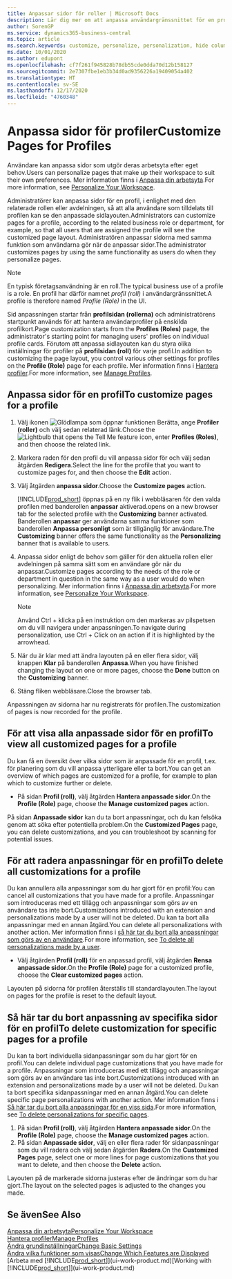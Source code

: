 ```yaml
---
title: Anpassar sidor för roller | Microsoft Docs
description: Lär dig mer om att anpassa användargränssnittet för en profil (roll) så att alla användare som är tilldelade den rollen ser en anpassad arbetsyta.
author: SorenGP
ms.service: dynamics365-business-central
ms.topic: article
ms.search.keywords: customize, personalize, personalization, hide columns, remove fields, move fields
ms.date: 10/01/2020
ms.author: edupont
ms.openlocfilehash: cf7f261f945828b78db55cde0dda70d12b158127
ms.sourcegitcommit: 2e7307fbe1eb3b34d0ad9356226a19409054a402
ms.translationtype: HT
ms.contentlocale: sv-SE
ms.lasthandoff: 12/17/2020
ms.locfileid: "4760348"
---
```

# <a name="customize-pages-for-profiles"></a><span data-ttu-id="bce78-103">Anpassa sidor för profiler</span><span class="sxs-lookup"><span data-stu-id="bce78-103">Customize Pages for Profiles</span></span>
<span data-ttu-id="bce78-104">Användare kan anpassa sidor som utgör deras arbetsyta efter eget behov.</span><span class="sxs-lookup"><span data-stu-id="bce78-104">Users can personalize pages that make up their workspace to suit their own preferences.</span></span> <span data-ttu-id="bce78-105">Mer information finns i [Anpassa din arbetsyta](ui-personalization-user.md).</span><span class="sxs-lookup"><span data-stu-id="bce78-105">For more information, see [Personalize Your Workspace](ui-personalization-user.md).</span></span>

<span data-ttu-id="bce78-106">Administratörer kan anpassa sidor för en profil, i enlighet med den relaterade rollen eller avdelningen, så att alla användare som tilldelats till profilen kan se den anpassade sidlayouten.</span><span class="sxs-lookup"><span data-stu-id="bce78-106">Administrators can customize pages for a profile, according to the related business role or department, for example, so that all users that are assigned the profile will see the customized page layout.</span></span> <span data-ttu-id="bce78-107">Administratören anpassar sidorna med samma funktion som användarna gör när de anpassar sidor.</span><span class="sxs-lookup"><span data-stu-id="bce78-107">The administrator customizes pages by using the same functionality as users do when they personalize pages.</span></span>

> [!NOTE]
> <span data-ttu-id="bce78-108">En typisk företagsanvändning är en roll.</span><span class="sxs-lookup"><span data-stu-id="bce78-108">The typical business use of a profile is a role.</span></span> <span data-ttu-id="bce78-109">En profil har därför namnet *profil (roll)* i användargränssnittet.</span><span class="sxs-lookup"><span data-stu-id="bce78-109">A profile is therefore named *Profile (Role)* in the UI.</span></span>

<span data-ttu-id="bce78-110">Sid anpassningen startar från **profilsidan (rollerna)** och administratörens startpunkt används för att hantera användarprofiler på enskilda profilkort.</span><span class="sxs-lookup"><span data-stu-id="bce78-110">Page customization starts from the **Profiles (Roles)** page, the administrator's starting point for managing users' profiles on individual profile cards.</span></span> <span data-ttu-id="bce78-111">Förutom att anpassa sidlayouten kan du styra olika inställningar för profiler på **profilsidan (roll)** för varje profil.</span><span class="sxs-lookup"><span data-stu-id="bce78-111">In addition to customizing the page layout, you control various other settings for profiles on the **Profile (Role)** page for each profile.</span></span> <span data-ttu-id="bce78-112">Mer information finns i [Hantera profiler](admin-users-profiles-roles.md).</span><span class="sxs-lookup"><span data-stu-id="bce78-112">For more information, see [Manage Profiles](admin-users-profiles-roles.md).</span></span>

## <a name="to-customize-pages-for-a-profile"></a><span data-ttu-id="bce78-113">Anpassa sidor för en profil</span><span class="sxs-lookup"><span data-stu-id="bce78-113">To customize pages for a profile</span></span>
1. <span data-ttu-id="bce78-114">Välj ikonen ![Glödlampa som öppnar funktionen Berätta](media/ui-search/search_small.png "Berätta vad du vill göra"), ange **Profiler (roller)** och välj sedan relaterad länk.</span><span class="sxs-lookup"><span data-stu-id="bce78-114">Choose the ![Lightbulb that opens the Tell Me feature](media/ui-search/search_small.png "Tell me what you want to do") icon, enter **Profiles (Roles)**, and then choose the related link.</span></span>
2. <span data-ttu-id="bce78-115">Markera raden för den profil du vill anpassa sidor för och välj sedan åtgärden **Redigera**.</span><span class="sxs-lookup"><span data-stu-id="bce78-115">Select the line for the profile that you want to customize pages for, and then choose the **Edit** action.</span></span>
3. <span data-ttu-id="bce78-116">Välj åtgärden **anpassa sidor**.</span><span class="sxs-lookup"><span data-stu-id="bce78-116">Choose the **Customize pages** action.</span></span>

    [!INCLUDE[prod_short](includes/prod_short.md)] <span data-ttu-id="bce78-117">öppnas på en ny flik i webbläsaren för den valda profilen med banderollen **anpassar** aktiverad.</span><span class="sxs-lookup"><span data-stu-id="bce78-117">opens on a new browser tab for the selected profile with the **Customizing** banner activated.</span></span> <span data-ttu-id="bce78-118">Banderollen **anpassar** ger användarna samma funktioner som banderollen **Anpassa personligt** som är tillgänglig för användare.</span><span class="sxs-lookup"><span data-stu-id="bce78-118">The **Customizing** banner offers the same functionality as the **Personalizing** banner that is available to users.</span></span>

4. <span data-ttu-id="bce78-119">Anpassa sidor enligt de behov som gäller för den aktuella rollen eller avdelningen på samma sätt som en användare gör när du anpassar.</span><span class="sxs-lookup"><span data-stu-id="bce78-119">Customize pages according to the needs of the role or department in question in the same way as a user would do when personalizing.</span></span> <span data-ttu-id="bce78-120">Mer information finns i [Anpassa din arbetsyta](ui-personalization-user.md).</span><span class="sxs-lookup"><span data-stu-id="bce78-120">For more information, see [Personalize Your Workspace](ui-personalization-user.md).</span></span>

    > [!NOTE]
    > <span data-ttu-id="bce78-121">Använd Ctrl + klicka på en instruktion om den markeras av pilspetsen om du vill navigera under anpassningen.</span><span class="sxs-lookup"><span data-stu-id="bce78-121">To navigate during personalization, use Ctrl + Click on an action if it is highlighted by the arrowhead.</span></span>

5. <span data-ttu-id="bce78-122">När du är klar med att ändra layouten på en eller flera sidor, välj knappen **Klar** på banderollen **Anpassa**.</span><span class="sxs-lookup"><span data-stu-id="bce78-122">When you have finished changing the layout on one or more pages, choose the **Done** button on the **Customizing** banner.</span></span>
6. <span data-ttu-id="bce78-123">Stäng fliken webbläsare.</span><span class="sxs-lookup"><span data-stu-id="bce78-123">Close the browser tab.</span></span>

<span data-ttu-id="bce78-124">Anpassningen av sidorna har nu registrerats för profilen.</span><span class="sxs-lookup"><span data-stu-id="bce78-124">The customization of pages is now recorded for the profile.</span></span>

## <a name="to-view-all-customized-pages-for-a-profile"></a><span data-ttu-id="bce78-125">För att visa alla anpassade sidor för en profil</span><span class="sxs-lookup"><span data-stu-id="bce78-125">To view all customized pages for a profile</span></span>

<span data-ttu-id="bce78-126">Du kan få en översikt över vilka sidor som är anpassade för en profil, t.ex. för planering som du vill anpassa ytterligare eller ta bort.</span><span class="sxs-lookup"><span data-stu-id="bce78-126">You can get an overview of which pages are customized for a profile, for example to plan which to customize further or delete.</span></span>

- <span data-ttu-id="bce78-127">På sidan **Profil (roll)**, välj åtgärden **Hantera anpassade sidor**.</span><span class="sxs-lookup"><span data-stu-id="bce78-127">On the **Profile (Role)** page, choose the **Manage customized pages** action.</span></span>

<span data-ttu-id="bce78-128">På sidan **Anpassade sidor** kan du ta bort anpassningar, och du kan felsöka genom att söka efter potentiella problem.</span><span class="sxs-lookup"><span data-stu-id="bce78-128">On the **Customized Pages** page, you can delete customizations, and you can troubleshoot by scanning for potential issues.</span></span>  

## <a name="to-delete-all-customizations-for-a-profile"></a><span data-ttu-id="bce78-129">För att radera anpassningar för en profil</span><span class="sxs-lookup"><span data-stu-id="bce78-129">To delete all customizations for a profile</span></span>
<span data-ttu-id="bce78-130">Du kan annullera alla anpassningar som du har gjort för en profil:</span><span class="sxs-lookup"><span data-stu-id="bce78-130">You can cancel all customizations that you have made for a profile.</span></span> <span data-ttu-id="bce78-131">Anpassningar som introduceras med ett tillägg och anpassningar som görs av en användare tas inte bort.</span><span class="sxs-lookup"><span data-stu-id="bce78-131">Customizations introduced with an extension and personalizations made by a user will not be deleted.</span></span> <span data-ttu-id="bce78-132">Du kan ta bort alla anpassningar med en annan åtgärd.</span><span class="sxs-lookup"><span data-stu-id="bce78-132">You can delete all personalizations with another action.</span></span> <span data-ttu-id="bce78-133">Mer information finns i [så här tar du bort alla anpassningar som görs av en användare](admin-users-profiles-roles.md#to-delete-all-personalizations-made-by-a-user).</span><span class="sxs-lookup"><span data-stu-id="bce78-133">For more information, see [To delete all personalizations made by a user](admin-users-profiles-roles.md#to-delete-all-personalizations-made-by-a-user).</span></span>

- <span data-ttu-id="bce78-134">Välj åtgärden **Profil (roll)** för en anpassad profil, välj åtgärden **Rensa anpassade sidor**.</span><span class="sxs-lookup"><span data-stu-id="bce78-134">On the **Profile (Role)** page for a customized profile, choose the **Clear customized pages** action.</span></span>

<span data-ttu-id="bce78-135">Layouten på sidorna för profilen återställs till standardlayouten.</span><span class="sxs-lookup"><span data-stu-id="bce78-135">The layout on pages for the profile is reset to the default layout.</span></span>  

## <a name="to-delete-customization-for-specific-pages-for-a-profile"></a><span data-ttu-id="bce78-136">Så här tar du bort anpassning av specifika sidor för en profil</span><span class="sxs-lookup"><span data-stu-id="bce78-136">To delete customization for specific pages for a profile</span></span>
<span data-ttu-id="bce78-137">Du kan ta bort individuella sidanpassningar som du har gjort för en profil.</span><span class="sxs-lookup"><span data-stu-id="bce78-137">You can delete individual page customizations that you have made for a profile.</span></span> <span data-ttu-id="bce78-138">Anpassningar som introduceras med ett tillägg och anpassningar som görs av en användare tas inte bort.</span><span class="sxs-lookup"><span data-stu-id="bce78-138">Customizations introduced with an extension and personalizations made by a user will not be deleted.</span></span> <span data-ttu-id="bce78-139">Du kan ta bort specifika sidanpassningar med en annan åtgärd.</span><span class="sxs-lookup"><span data-stu-id="bce78-139">You can delete specific page personalizations with another action.</span></span> <span data-ttu-id="bce78-140">Mer information finns i [Så här tar du bort alla anpassningar för en viss sida](admin-users-profiles-roles.md#to-delete-personalizations-for-specific-pages).</span><span class="sxs-lookup"><span data-stu-id="bce78-140">For more information, see [To delete personalizations for specific pages](admin-users-profiles-roles.md#to-delete-personalizations-for-specific-pages).</span></span>

1. <span data-ttu-id="bce78-141">På sidan **Profil (roll)**, välj åtgärden **Hantera anpassade sidor**.</span><span class="sxs-lookup"><span data-stu-id="bce78-141">On the **Profile (Role)** page, choose the **Manage customized pages** action.</span></span>
2. <span data-ttu-id="bce78-142">På sidan **Anpassade sidor**, välj en eller flera rader för sidanpassningar som du vill radera och välj sedan åtgärden **Radera**.</span><span class="sxs-lookup"><span data-stu-id="bce78-142">On the **Customized Pages** page, select one or more lines for page customizations that you want to delete, and then choose the **Delete** action.</span></span>

<span data-ttu-id="bce78-143">Layouten på de markerade sidorna justeras efter de ändringar som du har gjort.</span><span class="sxs-lookup"><span data-stu-id="bce78-143">The layout on the selected pages is adjusted to the changes you made.</span></span>

## <a name="see-also"></a><span data-ttu-id="bce78-144">Se även</span><span class="sxs-lookup"><span data-stu-id="bce78-144">See Also</span></span>

[<span data-ttu-id="bce78-145">Anpassa din arbetsyta</span><span class="sxs-lookup"><span data-stu-id="bce78-145">Personalize Your Workspace</span></span>](ui-personalization-user.md)  
[<span data-ttu-id="bce78-146">Hantera profiler</span><span class="sxs-lookup"><span data-stu-id="bce78-146">Manage Profiles</span></span>](admin-users-profiles-roles.md)  
[<span data-ttu-id="bce78-147">Ändra grundinställningar</span><span class="sxs-lookup"><span data-stu-id="bce78-147">Change Basic Settings</span></span>](ui-change-basic-settings.md)  
[<span data-ttu-id="bce78-148">Ändra vilka funktioner som visas</span><span class="sxs-lookup"><span data-stu-id="bce78-148">Change Which Features are Displayed</span></span>](ui-experiences.md)  
<span data-ttu-id="bce78-149">[Arbeta med [!INCLUDE[prod_short](includes/prod_short.md)]](ui-work-product.md)</span><span class="sxs-lookup"><span data-stu-id="bce78-149">[Working with [!INCLUDE[prod_short](includes/prod_short.md)]](ui-work-product.md)</span></span>  
